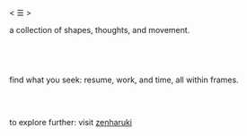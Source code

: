 # ⠀

< ☰ >

a collection of shapes, thoughts, and movement.

## ⠀

find what you seek: resume, work, and time, all within frames.

### ⠀

to explore further: visit [zenharuki](https://zenharuki.com/)





